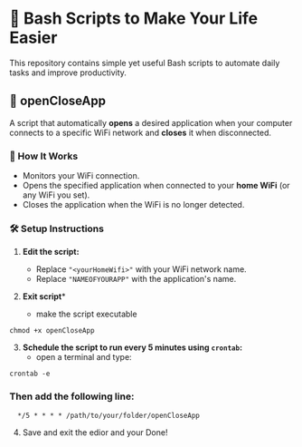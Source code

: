 # 🚀 Bash Scripts to Make Your Life Easier  

This repository contains simple yet useful Bash scripts to automate daily tasks and improve productivity.  

## 📌 openCloseApp  
A script that automatically **opens** a desired application when your computer connects to a specific WiFi network and **closes** it when disconnected.  

### 🔧 How It Works  
- Monitors your WiFi connection.  
- Opens the specified application when connected to your **home WiFi** (or any WiFi you set).  
- Closes the application when the WiFi is no longer detected.  

### 🛠 Setup Instructions  
1. **Edit the script:**  
   - Replace `"<yourHomeWifi>"` with your WiFi network name.  
   - Replace `"NAMEOFYOURAPP"` with the application's name.  

2. **Exit script***
   - make the script executable
 ```
 chmod +x openCloseApp
 ```  
3. **Schedule the script to run every 5 minutes using `crontab`:**  
   - open a terminal and type:  
```
crontab -e
```
  ### Then add the following line:
  ```
    */5 * * * * /path/to/your/folder/openCloseApp
  ```
4. Save and exit the edior and your Done!
   

